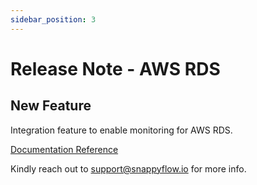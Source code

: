 ```yaml
---
sidebar_position: 3 
---
```

# Release Note - AWS RDS

## New Feature

Integration feature to enable monitoring for AWS RDS.

[Documentation Reference](/docs/selfhosted-lite/release_note/database/aws_rds)

Kindly reach out to [support@snappyflow.io](mailto:support@snappyflow.io) for more info.

